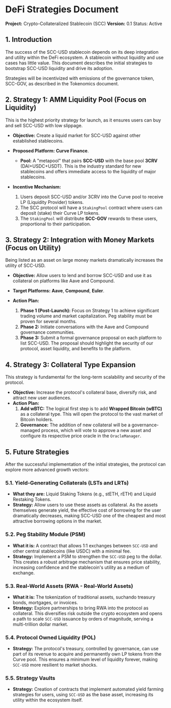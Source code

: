 # DeFi Strategies Document

**Project:** Crypto-Collateralized Stablecoin (SCC)
**Version:** 0.1
Status: Active

## 1. Introduction

The success of the SCC-USD stablecoin depends on its deep integration and utility within the DeFi ecosystem. A stablecoin without liquidity and use cases has little value. This document describes the initial strategies to bootstrap SCC-USD liquidity and drive its adoption.

Strategies will be incentivized with emissions of the governance token, SCC-GOV, as described in the Tokenomics document.

## 2. Strategy 1: AMM Liquidity Pool (Focus on Liquidity)

This is the highest priority strategy for launch, as it ensures users can buy and sell SCC-USD with low slippage.

- **Objective:** Create a liquid market for SCC-USD against other established stablecoins.

- **Proposed Platform:** **Curve Finance**.
    - **Pool:** A "metapool" that pairs **SCC-USD** with the base pool **3CRV** (DAI+USDC+USDT). This is the industry standard for new stablecoins and offers immediate access to the liquidity of major stablecoins.

- **Incentive Mechanism:**
    1.  Users deposit SCC-USD and/or 3CRV into the Curve pool to receive LP (Liquidity Provider) tokens.
    2.  The SCC protocol will have a `StakingPool` contract where users can deposit (stake) their Curve LP tokens.
    3.  The `StakingPool` will distribute **SCC-GOV** rewards to these users, proportional to their participation.

## 3. Strategy 2: Integration with Money Markets (Focus on Utility)

Being listed as an asset on large money markets dramatically increases the utility of SCC-USD.

- **Objective:** Allow users to lend and borrow SCC-USD and use it as collateral on platforms like Aave and Compound.

- **Target Platforms:** **Aave**, **Compound**, **Euler**.

- **Action Plan:**
    1.  **Phase 1 (Post-Launch):** Focus on Strategy 1 to achieve significant trading volume and market capitalization. Peg stability must be proven for several months.
    2.  **Phase 2:** Initiate conversations with the Aave and Compound governance communities.
    3.  **Phase 3:** Submit a formal governance proposal on each platform to list SCC-USD. The proposal should highlight the security of our protocol, asset liquidity, and benefits to the platform.

## 4. Strategy 3: Collateral Type Expansion

This strategy is fundamental for the long-term scalability and security of the protocol.

- **Objective:** Increase the protocol's collateral base, diversify risk, and attract new user audiences.
- **Action Plan:**
    1. **Add wBTC:** The logical first step is to add **Wrapped Bitcoin (wBTC)** as a collateral type. This will open the protocol to the vast market of Bitcoin holders.
    2. **Governance:** The addition of new collateral will be a governance-managed process, which will vote to approve a new asset and configure its respective price oracle in the `OracleManager`.

## 5. Future Strategies

After the successful implementation of the initial strategies, the protocol can explore more advanced growth vectors:

### 5.1. Yield-Generating Collaterals (LSTs and LRTs)
-   **What they are:** Liquid Staking Tokens (e.g., stETH, rETH) and Liquid Restaking Tokens.
-   **Strategy:** Allow users to use these assets as collateral. As the assets themselves generate yield, the effective cost of borrowing for the user dramatically decreases, making SCC-USD one of the cheapest and most attractive borrowing options in the market.

### 5.2. Peg Stability Module (PSM)
-   **What it is:** A contract that allows 1:1 exchanges between `SCC-USD` and other central stablecoins (like USDC) with a minimal fee.
-   **Strategy:** Implement a PSM to strengthen the `SCC-USD` peg to the dollar. This creates a robust arbitrage mechanism that ensures price stability, increasing confidence and the stablecoin's utility as a medium of exchange.

### 5.3. Real-World Assets (RWA - Real-World Assets)
-   **What it is:** The tokenization of traditional assets, suchando treasury bonds, mortgages, or invoices.
-   **Strategy:** Explore partnerships to bring RWA into the protocol as collateral. This diversifies risk outside the crypto ecosystem and opens a path to scale `SCC-USD` issuance by orders of magnitude, serving a multi-trillion dollar market.

### 5.4. Protocol Owned Liquidity (POL)
-   **Strategy:** The protocol's treasury, controlled by governance, can use part of its revenue to acquire and permanently own LP tokens from the Curve pool. This ensures a minimum level of liquidity forever, making `SCC-USD` more resilient to market shocks.

### 5.5. Strategy Vaults
-   **Strategy:** Creation of contracts that implement automated yield farming strategies for users, using `SCC-USD` as the base asset, increasing its utility within the ecosystem itself.
